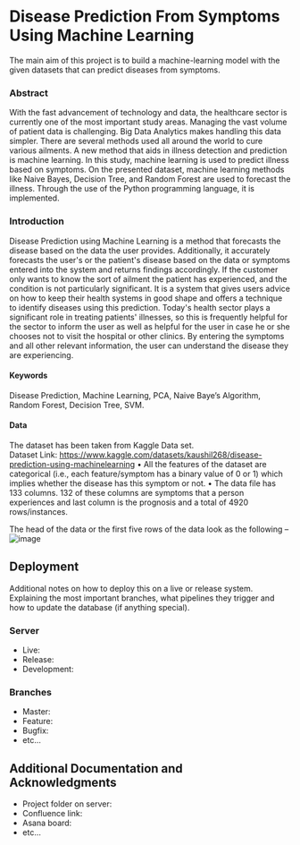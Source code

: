 # Disease Prediction From Symptoms Using Machine Learning

The main aim of this project is to build a machine-learning model with the given datasets that can predict diseases from symptoms.

### Abstract

With the fast advancement of technology and data, the healthcare sector is currently one of the most important study areas. Managing the vast volume of patient data is challenging. Big Data Analytics makes handling this data simpler. There are several methods used all around the world to cure various ailments. A new method that aids in illness detection and prediction is machine learning. In this study, machine learning is used to predict illness based on symptoms. On the presented dataset, machine learning methods like Naive Bayes, Decision Tree, and Random Forest are used to forecast the illness. Through the use of the Python programming language, it is implemented.

### Introduction

Disease Prediction using Machine Learning is a method that forecasts the disease based on the data the user provides. Additionally, it accurately forecasts the user's or the patient's disease based on the data or symptoms entered into the system and returns findings accordingly. If the customer only wants to know the sort of ailment the patient has experienced, and the condition is not particularly significant. It is a system that gives users advice on how to keep their health systems in good shape and offers a technique to identify diseases using this prediction. Today's health sector plays a significant role in treating patients' illnesses, so this is frequently helpful for the sector to inform the user as well as helpful for the user in case he or she chooses not to visit the hospital or other clinics. By entering the symptoms and all other relevant information, the user can understand the disease they are experiencing. 

#### Keywords

Disease Prediction, Machine Learning, PCA, Naive Baye’s Algorithm, Random Forest, Decision Tree, SVM.

#### Data

The dataset has been taken from Kaggle Data set.  
Dataset Link: https://www.kaggle.com/datasets/kaushil268/disease-prediction-using-machinelearning 
•	All the features of the dataset are categorical (i.e., each feature/symptom has a binary value of 0 or 1) which implies whether the disease has this symptom or not. 
•	The data file has 133 columns. 132 of these columns are symptoms that a person experiences and last column is the prognosis and a total of 4920 rows/instances. 
 
The head of the data or the first five rows of the data look as the following –  
![image](https://github.com/Keerthireddy99/DiseasePredictionFromSymptomsUsingMachineLearning/assets/145499897/a3efc93e-2295-4ae6-916b-0f29f8c8289c)



## Deployment

Additional notes on how to deploy this on a live or release system. Explaining the most important branches, what pipelines they trigger and how to update the database (if anything special).

### Server

* Live:
* Release:
* Development:

### Branches

* Master:
* Feature:
* Bugfix:
* etc...

## Additional Documentation and Acknowledgments

* Project folder on server:
* Confluence link:
* Asana board:
* etc...
